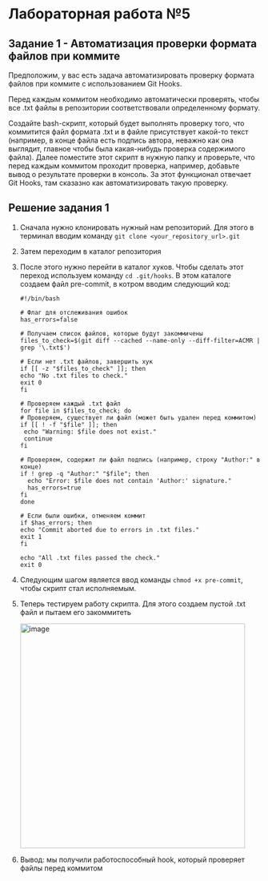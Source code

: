 # Лабораторная работа №5
## Задание 1 - Автоматизация проверки формата файлов при коммите
Предположим, у вас есть задача автоматизировать проверку формата файлов при коммите с использованием Git Hooks.

Перед каждым коммитом необходимо автоматически проверять, чтобы все .txt файлы в репозитории соответствовали определенному формату.

Создайте bash-скрипт, который будет выполнять проверку того, что коммитится файл формата .txt и в файле присутствует какой-то текст (например, в конце файла есть подпись автора, неважно как она выглядит, главное чтобы была какая-нибудь проверка содержимого файла). Далее поместите этот скрипт в нужную папку и проверьте, что перед каждым коммитом проходит проверка, например, добавьте вывод о результате проверки в консоль. За этот функционал отвечает Git Hooks, там сказазно как автоматизировать такую проверку.

## Решение задания 1
1. Сначала нужно клонировать нужный нам репозиторий. Для этого в терминал вводим команду `git clone <your_repository_url>.git`
2. Затем переходим в каталог репозитория
3. После этого нужно перейти в каталог хуков. Чтобы сделать этот переход используем команду `cd .git/hooks`. В этом каталоге создаем файл pre-commit, в котром вводим следующий код:
   ```
   #!/bin/bash

   # Флаг для отслеживания ошибок
   has_errors=false

   # Получаем список файлов, которые будут закоммичены
   files_to_check=$(git diff --cached --name-only --diff-filter=ACMR | grep '\.txt$')

   # Если нет .txt файлов, завершить хук
   if [[ -z "$files_to_check" ]]; then
   echo "No .txt files to check."
   exit 0
   fi

   # Проверяем каждый .txt файл
   for file in $files_to_check; do
   # Проверяем, существует ли файл (может быть удален перед коммитом)
   if [[ ! -f "$file" ]]; then
    echo "Warning: $file does not exist."
    continue
   fi

   # Проверяем, содержит ли файл подпись (например, строку "Author:" в конце)
   if ! grep -q "Author:" "$file"; then
     echo "Error: $file does not contain 'Author:' signature."
     has_errors=true
   fi
   done

   # Если были ошибки, отменяем коммит
   if $has_errors; then
   echo "Commit aborted due to errors in .txt files."
   exit 1
   fi

   echo "All .txt files passed the check."
   exit 0
   ```
4. Следующим шагом является ввод команды `chmod +x pre-commit`, чтобы скрипт стал исполняемым.
5. Теперь тестируем работу скрипта. Для этого создаем пустой .txt файл и пытаем его закоммитеть

   <img width="449" alt="image" src="https://github.com/user-attachments/assets/37062bff-e93d-4242-9719-b9811e0a7bb3">

6. Вывод: мы получили работоспособный hook, который проверяет файлы перед коммитом



